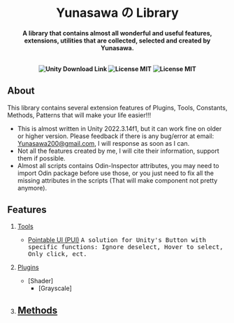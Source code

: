 <h1 align="center"> Yunasawa の Library </h1>

<h4 align="center"> A library that contains almost all wonderful and useful features, extensions, utilities that are collected, selected and created by Yunasawa. <br><br>

<p align="center">
 <img src="https://img.shields.io/badge/Unity-2022.3+-blue.svg" alt="Unity Download Link">
 <img src="https://img.shields.io/badge/License-MIT-red.svg" alt="License MIT">
 <img src="https://img.shields.io/badge/Contact-yunasawa200@gmail.com-purple.svg" alt="License MIT">
</p>

## About

This library contains several extension features of Plugins, Tools, Constants, Methods, Patterns that will make your life easier!!!

- This is almost written in Unity 2022.3.14f1, but it can work fine on older or higher version. Please feedback if there is any bug/error at email: Yunasawa200@gmail.com, I will response as soon as I can.
- Not all the features created by me, I will cite their information, support them if possible.  
- Almost all scripts contains Odin-Inspector attributes, you may need to import Odin package before use those, or you just need to fix all the missing attributes in the scripts (That will make component not pretty anymore).

## Features
1. [Tools]()
   - [Pointable UI (PUI)](https://github.com/Yunasawa/Yunasawa-No-Library/blob/main/Yunsawawa-No-Library/YNL%20-%20Tools/UI%20Tools/Pointable%20UI%20-%20PUI/PointableUI%20Guide.md)
   <kbd> A solution for Unity's Button with specific functions: Ignore deselect, Hover to select, Only click, ect.</kbd>
   
3. [Plugins]()
   - [Shader]
     - [Grayscale]
4. [Methods]()
   - 
